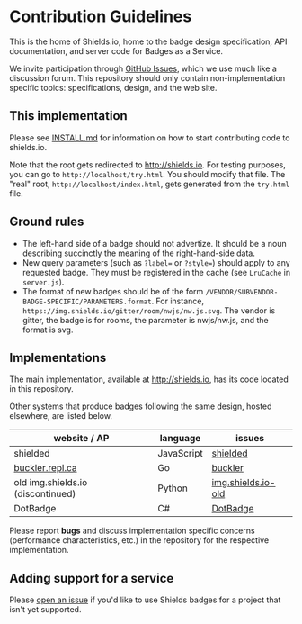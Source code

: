 # Contribution Guidelines

This is the home of Shields.io, home to the badge design specification, API documentation, and server code for Badges as a Service.

We invite participation through [GitHub Issues][], which we use much like a discussion forum. This repository should only contain non-implementation specific topics: specifications, design, and the web site.

## This implementation

Please see [INSTALL.md][] for information on how to start contributing code to
shields.io.

[INSTALL.md]: ./INSTALL.md

Note that the root gets redirected to <http://shields.io>.
For testing purposes, you can go to `http://localhost/try.html`.
You should modify that file. The "real" root, `http://localhost/index.html`,
gets generated from the `try.html` file.

## Ground rules

- The left-hand side of a badge should not advertize. It should be a noun
  describing succinctly the meaning of the right-hand-side data.
- New query parameters (such as `?label=` or `?style=`) should apply to any
  requested badge. They must be registered in the cache (see `LruCache` in
  `server.js`).
- The format of new badges should be of the form
  `/VENDOR/SUBVENDOR-BADGE-SPECIFIC/PARAMETERS.format`. For instance,
  `https://img.shields.io/gitter/room/nwjs/nw.js.svg`. The vendor is gitter, the
  badge is for rooms, the parameter is nwjs/nw.js, and the format is svg.

## Implementations

The main implementation, available at <http://shields.io>, has its code located in this repository.

Other systems that produce badges following the same design, hosted elsewhere, are listed below.

| website / AP                      | language   | issues                       |
| --------------------------------- | ---------- | ---------------------------- |
| shielded                          | JavaScript | [shielded][shielded issues]  |
| [buckler.repl.ca][]               | Go         | [buckler][buckler issues]    |
| old img.shields.io (discontinued) | Python     | [img.shields.io-old][]       |
| DotBadge                          | C#         | [DotBadge](https://github.com/rebornix/DotBadge/issues) |

Please report **bugs** and discuss implementation specific concerns (performance characteristics, etc.) in the repository for the respective implementation.

## Adding support for a service

Please [open an issue][new issue] if you'd like to use Shields badges for a project that isn't yet supported.


[shields.io]: http://shields.io/
[website]: https://github.com/badges/shields/tree/gh-pages
[GitHub Issues]: https://github.com/badges/shields/issues
[new issue]: https://github.com/badges/shields/issues/new

[img.shields.io]: http://img.shields.io/
[gh-badges issues]: https://github.com/badges/shields/issues
[primary]: https://github.com/badges/shields/issues/94

[shielded issues]: https://github.com/badges/shielded/issues

[buckler.repl.ca]: http://buckler.repl.ca/
[buckler issues]: https://github.com/badges/buckler/issues

[img.shields.io-old]: https://github.com/badges/img.shields.io-old/issues
